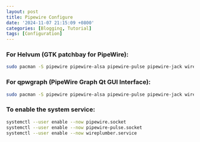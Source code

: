 ```yaml
---
layout: post
title: Pipewire Configure
date: '2024-11-07 21:15:09 +0800'
categories: [Blogging, Tutorial]
tags: [Configuration]
---
```


### For Helvum (GTK patchbay for PipeWire):
```bash
sudo pacman -S pipewire pipewire-alsa pipewire-pulse pipewire-jack wireplumber helvum
```

### For qpwgraph (PipeWire Graph Qt GUI Interface):
```bash
sudo pacman -S pipewire pipewire-alsa pipewire-pulse pipewire-jack wireplumber qpwgraph
```

### To enable the system service:
```bash
systemctl --user enable --now pipewire.socket
systemctl --user enable --now pipewire-pulse.socket
systemctl --user enable --now wireplumber.service
```
